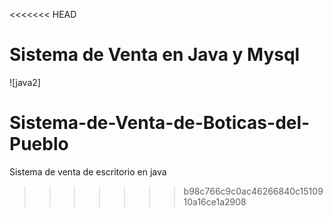<<<<<<< HEAD
# Sistema de Venta en Java y Mysql
![java2]
# Sistema-de-Venta-de-Boticas-del-Pueblo
Sistema de venta de escritorio en java
>>>>>>> b98c766c9c0ac46266840c1510910a16ce1a2908
